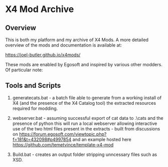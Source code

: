 # X4 Mod Archive

## Overview
This is both my platform and my archive of X4 Mods.
A more detailed overview of the mods and documentation is available at:

https://joel-butler.github.io/x4mods/

These mods are enabled by Egosoft and inspired by various other modders. Of particular note: 


## Tools and Scripts
1. generatecats.bat - a batch file able to generate from a working install of X4 (and the presence of the X4 Catalog tool) the extracted resources required for modding.

2. webserver.bat - assuming successful export of cat data to .\cats and the presence of python this will run a local webserver allowing interactive use of the two html files present in the extracts - built from discussions on https://forum.egosoft.com/viewtopic.php?f=181&t=432098#p4997854 and an example hosted here https://github.com/temetvince/template-x4-mod

3. Build.bat - creates an output folder stripping unncessary files such as XSD.
